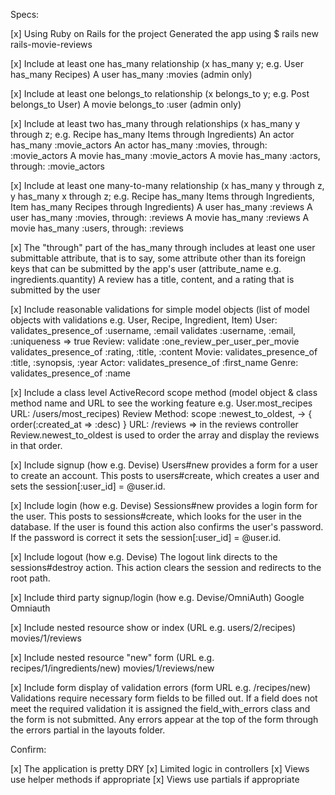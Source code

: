 Specs:

[x] Using Ruby on Rails for the project
  Generated the app using $ rails new rails-movie-reviews

[x] Include at least one has_many relationship (x has_many y; e.g. User has_many Recipes)
  A user has_many :movies (admin only)

[x] Include at least one belongs_to relationship (x belongs_to y; e.g. Post belongs_to User)
  A movie belongs_to :user (admin only)

[x] Include at least two has_many through relationships (x has_many y through z; e.g. Recipe has_many Items through Ingredients)
  An actor has_many :movie_actors
  An actor has_many :movies, through: :movie_actors
  A movie has_many :movie_actors
  A movie has_many :actors, through: :movie_actors

[x] Include at least one many-to-many relationship (x has_many y through z, y has_many x through z; e.g. Recipe has_many Items through Ingredients, Item has_many Recipes through Ingredients)
  A user has_many :reviews
  A user has_many :movies, through: :reviews
  A movie has_many :reviews
  A movie has_many :users, through: :reviews

[x] The "through" part of the has_many through includes at least one user submittable attribute, that is to say, some attribute other than its foreign keys that can be submitted by the app's user (attribute_name e.g. ingredients.quantity)
  A review has a title, content, and a rating that is submitted by the user

[x] Include reasonable validations for simple model objects (list of model objects with validations e.g. User, Recipe, Ingredient, Item)
  User:
    validates_presence_of :username, :email
    validates :username, :email, :uniqueness => true
  Review:
    validate :one_review_per_user_per_movie
    validates_presence_of :rating, :title, :content
  Movie:
    validates_presence_of :title, :synopsis, :year
  Actor:
    validates_presence_of :first_name
  Genre:
    validates_presence_of :name

[x] Include a class level ActiveRecord scope method (model object & class method name and URL to see the working feature e.g. User.most_recipes URL: /users/most_recipes)
    Review
      Method: scope :newest_to_oldest, -> { order(:created_at => :desc) }
      URL: /reviews => in the reviews controller Review.newest_to_oldest is used to order the array and display the reviews in that order.

[x] Include signup (how e.g. Devise)
  Users#new provides a form for a user to create an account. This posts to users#create, which creates a user and sets the session[:user_id] = @user.id.

[x] Include login (how e.g. Devise)
  Sessions#new provides a login form for the user. This posts to sessions#create, which looks for the user in the database. If the user is found this action also confirms the user's password. If the password is correct it sets the session[:user_id] = @user.id.

[x] Include logout (how e.g. Devise)
  The logout link directs to the sessions#destroy action. This action clears the session and redirects to the root path.

[x] Include third party signup/login (how e.g. Devise/OmniAuth)
  Google Omniauth

[x] Include nested resource show or index (URL e.g. users/2/recipes)
  movies/1/reviews

[x] Include nested resource "new" form (URL e.g. recipes/1/ingredients/new)
  movies/1/reviews/new

[x] Include form display of validation errors (form URL e.g. /recipes/new)
  Validations require necessary form fields to be filled out. If a field does not meet the required validation it is assigned the field_with_errors class and the form is not submitted. Any errors appear at the top of the form through the errors partial in the layouts folder.

Confirm:

[x] The application is pretty DRY
[x] Limited logic in controllers
[x] Views use helper methods if appropriate
[x] Views use partials if appropriate
